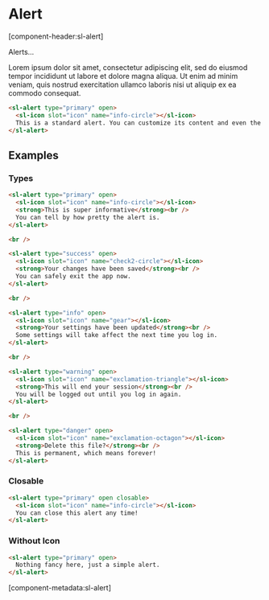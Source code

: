 # Alert

[component-header:sl-alert]

Alerts...

Lorem ipsum dolor sit amet, consectetur adipiscing elit, sed do eiusmod tempor incididunt ut labore et dolore magna aliqua. Ut enim ad minim veniam, quis nostrud exercitation ullamco laboris nisi ut aliquip ex ea commodo consequat.

```html preview
<sl-alert type="primary" open>
  <sl-icon slot="icon" name="info-circle"></sl-icon>
  This is a standard alert. You can customize its content and even the icon.
</sl-alert>
```

## Examples

### Types

```html preview
<sl-alert type="primary" open>
  <sl-icon slot="icon" name="info-circle"></sl-icon>
  <strong>This is super informative</strong><br />
  You can tell by how pretty the alert is.
</sl-alert>

<br />

<sl-alert type="success" open>
  <sl-icon slot="icon" name="check2-circle"></sl-icon>
  <strong>Your changes have been saved</strong><br />
  You can safely exit the app now.
</sl-alert>

<br />

<sl-alert type="info" open>
  <sl-icon slot="icon" name="gear"></sl-icon>
  <strong>Your settings have been updated</strong><br />
  Some settings will take affect the next time you log in.
</sl-alert>

<br />

<sl-alert type="warning" open>
  <sl-icon slot="icon" name="exclamation-triangle"></sl-icon>
  <strong>This will end your session</strong><br />
  You will be logged out until you log in again.
</sl-alert>

<br />

<sl-alert type="danger" open>
  <sl-icon slot="icon" name="exclamation-octagon"></sl-icon>
  <strong>Delete this file?</strong><br />
  This is permanent, which means forever!
</sl-alert>
```

### Closable

```html preview
<sl-alert type="primary" open closable>
  <sl-icon slot="icon" name="info-circle"></sl-icon>
  You can close this alert any time!
</sl-alert>
```

### Without Icon

```html preview
<sl-alert type="primary" open>
  Nothing fancy here, just a simple alert.
</sl-alert>
```

[component-metadata:sl-alert]
